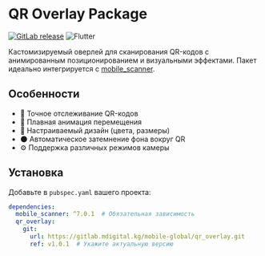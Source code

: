 # QR Overlay Package

[![GitLab release](https://img.shields.io/badge/GitLab-v1.0.1-orange)](https://gitlab.mdigital.kg/mobile-global/qr_overlay)
![Flutter](https://img.shields.io/badge/Flutter-%5E3.0.0-blue)

Кастомизируемый оверлей для сканирования QR-кодов с анимированным позиционированием и визуальными эффектами. Пакет идеально интегрируется с [mobile_scanner](https://pub.dev/packages/mobile_scanner).

## Особенности

- 🎯 Точное отслеживание QR-кодов
- 🚀 Плавная анимация перемещения
- 🎨 Настраиваемый дизайн (цвета, размеры)
- 🌑 Автоматическое затемнение фона вокруг QR
- ⚙️ Поддержка различных режимов камеры

## Установка

Добавьте в `pubspec.yaml` вашего проекта:

```yaml
dependencies:
  mobile_scanner: ^7.0.1  # Обязательная зависимость
  qr_overlay:
    git:
      url: https://gitlab.mdigital.kg/mobile-global/qr_overlay.git
      ref: v1.0.1  # Укажите актуальную версию